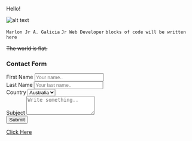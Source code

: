 Hello! 

![alt text](https://github.githubassets.com/images/icons/emoji/octocat.png)

`Marlon Jr A. Galicia`
`Jr Web Developer`
`blocks of code will be written here`

~~The world is flat.~~

<h3>Contact Form</h3>

<div class="container">
  <form action="/action_page.php">
    <label for="fname">First Name</label>
    <input type="text" id="fname" name="firstname" placeholder="Your name..">
	<br/>
    <label for="lname">Last Name</label>
    <input type="text" id="lname" name="lastname" placeholder="Your last name..">
	<br/>
    <label for="country">Country</label>
    <select id="country" name="country">
      <option value="australia">Australia</option>
      <option value="canada">Canada</option>
      <option value="usa">USA</option>
    </select>
	<br/>
    <label for="subject">Subject</label>
    <textarea id="subject" name="subject" placeholder="Write something.." style="height:50px"></textarea>
	<br/>
    <input type="submit" value="Submit">
  </form>
</div>

[Click Here](https://jayrgal.github.io)

